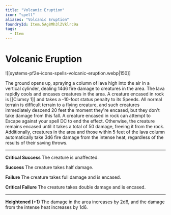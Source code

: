 ```yaml
---
title: "Volcanic Eruption"
icon: "spell"
aliases: "Volcanic Eruption"
foundryId: Item.5Ag8Mh3lZVklrc9a
tags:
  - Item
---
```


# Volcanic Eruption
![[systems-pf2e-icons-spells-volcanic-eruption.webp|150]]

The ground opens up, spraying a column of lava high into the air in a vertical cylinder, dealing 14d6 fire damage to creatures in the area. The lava rapidly cools and encases creatures in the area. A creature encased in rock is [[Clumsy 1]] and takes a -10-foot status penalty to its Speeds. All normal terrain is difficult terrain to a flying creature, and such creatures immediately descend 20 feet the moment they're encased, but they don't take damage from this fall. A creature encased in rock can attempt to Escape against your spell DC to end the effect. Otherwise, the creature remains encased until it takes a total of 50 damage, freeing it from the rock. Additionally, creatures in the area and those within 5 feet of the lava column automatically take 3d6 fire damage from the intense heat, regardless of the results of their saving throws.

* * *

**Critical Success** The creature is unaffected.

**Success** The creature takes half damage.

**Failure** The creature takes full damage and is encased.

**Critical Failure** The creature takes double damage and is encased.

* * *

**Heightened (+1)** The damage in the area increases by 2d6, and the damage from the intense heat increases by 1d6.
